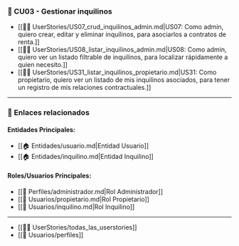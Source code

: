 ### 🔸 CU03 - Gestionar inquilinos

- [[🧑‍💻 UserStories/US07_crud_inquilinos_admin.md|US07: Como admin, quiero crear, editar y eliminar inquilinos, para asociarlos a contratos de renta.]]
- [[🧑‍💻 UserStories/US08_listar_inquilinos_admin.md|US08: Como admin, quiero ver un listado filtrable de inquilinos, para localizar rápidamente a quien necesito.]]
- [[🧑‍💻 UserStories/US31_listar_inquilinos_propietario.md|US31: Como propietario, quiero ver un listado de mis inquilinos asociados, para tener un registro de mis relaciones contractuales.]]

---

### 📎 Enlaces relacionados
#### Entidades Principales:
- [[🏠 Entidades/usuario.md|Entidad Usuario]]
- [[🏠 Entidades/inquilino.md|Entidad Inquilino]]

#### Roles/Usuarios Principales:
- [[👤 Perfiles/administrador.md|Rol Administrador]]
- [[👥 Usuarios/propietario.md|Rol Propietario]]
- [[👥 Usuarios/inquilino.md|Rol Inquilino]]

---
- [[🧑‍💻 UserStories/todas_las_userstories]]
- [[👥 Usuarios/perfiles]]
